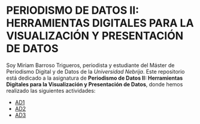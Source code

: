 # PERIODISMO DE DATOS II: HERRAMIENTAS DIGITALES PARA LA VISUALIZACIÓN Y PRESENTACIÓN DE DATOS

Soy Miriam Barroso Trigueros, periodista y estudiante del Máster de Periodismo Digital y de Datos de la *Universidad Nebrija*. Este repositorio está dedicado a la asignatura de **Periodismo de Datos II: Herramientas Digitales para la Visualización y Presentación de Datos**, donde hemos realizado las siguientes actividades:

- [AD1](https://github.com/nebrijas/periodismodedatos-mirambt16/blob/main/ad1.md)
- [AD2](https://github.com/nebrijas/periodismodedatos-mirambt16/blob/main/ad2.md)
- [AD3](https://github.com/nebrijas/periodismodedatos-mirambt16/blob/main/ad3.md)
